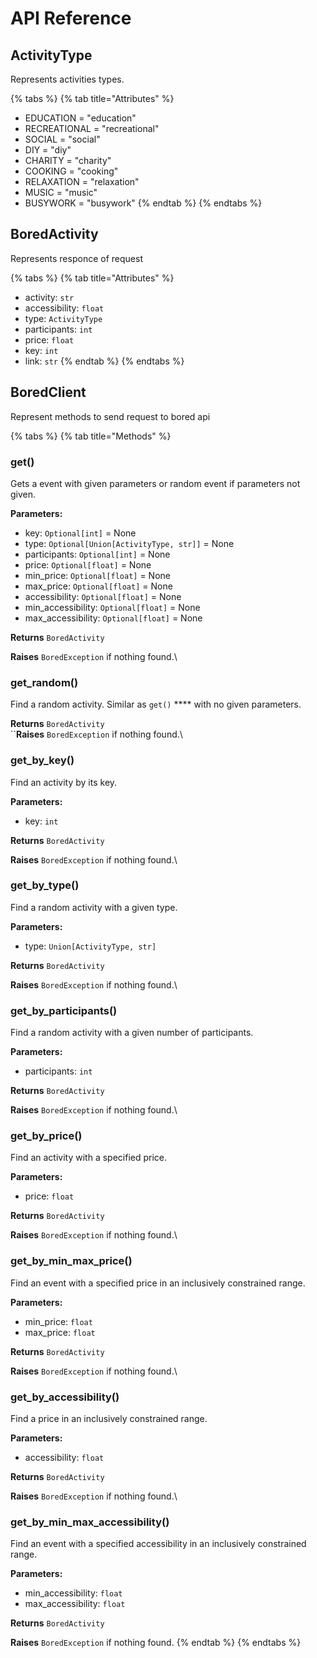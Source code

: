 # API Reference

## ActivityType

Represents activities types.

{% tabs %}
{% tab title="Attributes" %}
* EDUCATION = "education"&#x20;
* RECREATIONAL = "recreational"&#x20;
* SOCIAL = "social"&#x20;
* DIY = "diy"&#x20;
* CHARITY = "charity"&#x20;
* COOKING = "cooking"&#x20;
* RELAXATION = "relaxation"&#x20;
* MUSIC = "music"&#x20;
* BUSYWORK = "busywork"
{% endtab %}
{% endtabs %}

## BoredActivity

Represents responce of request

{% tabs %}
{% tab title="Attributes" %}
* activity: `str`
* accessibility: `float`
* type: `ActivityType`
* participants: `int`
* price: `float`
* key: `int`
* link: `str`
{% endtab %}
{% endtabs %}

## BoredClient

Represent methods to send request to bored api

{% tabs %}
{% tab title="Methods" %}
### get()

Gets a event with given parameters or random event if parameters not given.

**Parameters:**&#x20;

* key: `Optional[int]` = None
* type: `Optional[Union[ActivityType, str]]` = None
* participants: `Optional[int]` = None
* price: `Optional[float]` = None
* min\_price: `Optional[float]` = None
* max\_price: `Optional[float]` = None
* accessibility: `Optional[float]` = None
* min\_accessibility: `Optional[float]` = None
* max\_accessibility: `Optional[float]` = None

**Returns** `BoredActivity`

**Raises** `BoredException` if nothing found.\


### get\_random()

Find a random activity. Similar as `get()` **** with no given parameters.

**Returns** `BoredActivity`\
``**Raises** `BoredException` if nothing found.\


### get\_by\_key()

Find an activity by its key.

**Parameters:**

* key: `int`

**Returns** `BoredActivity`

**Raises** `BoredException` if nothing found.\


### get\_by\_type()

Find a random activity with a given type.

**Parameters:**

* type: `Union[ActivityType, str]`

**Returns** `BoredActivity`

**Raises** `BoredException` if nothing found.\


### get\_by\_participants()

Find a random activity with a given number of participants.

**Parameters:**

* participants: `int`

**Returns** `BoredActivity`

**Raises** `BoredException` if nothing found.\


### get\_by\_price()

Find an activity with a specified price.

**Parameters:**

* price: `float`

**Returns** `BoredActivity`

**Raises** `BoredException` if nothing found.\


### get\_by\_min\_max\_price()

Find an event with a specified price in an inclusively constrained range.

**Parameters:**

* min\_price: `float`
* max\_price: `float`

**Returns** `BoredActivity`

**Raises** `BoredException` if nothing found.\


### get\_by\_accessibility()

Find a price in an inclusively constrained range.

**Parameters:**

* accessibility: `float`

**Returns** `BoredActivity`

**Raises** `BoredException` if nothing found.\


### get\_by\_min\_max\_accessibility()

Find an event with a specified accessibility in an inclusively constrained range.

**Parameters:**

* min\_accessibility: `float`
* max\_accessibility: `float`

**Returns** `BoredActivity`

**Raises** `BoredException` if nothing found.
{% endtab %}
{% endtabs %}

